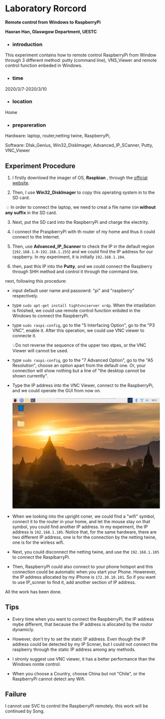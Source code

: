 # Laboratory Rorcord

**Remote control from Windows to RaspberryPi**

**Haoran Han, Glaswgow Department, UESTC**



- ### introduction

This experiment contains how to remote control RaspberryPi from Window through 3 different method: putty (command line), VNS_Viewer and remote control function enbeded in Windows.

- ### time

2020/3/7-2020/3/10

- ### location

Home

- ### prepareration

Hardware: laptop, router,netting twine, RaspberryPi,

Software: DIsk_Genius, Win32_DiskImager, Advanced_IP_SCanner, Putty, VNC_Viewer



## Experiment Procedure

1. I firstly downlowd the imager of OS, **Raspbian** , through the [official website](https://www.raspberrypi.org/downloads/).

2. Then, I use **Win32_DiskImager** to copy this operating system in to the SD card.

​    :bulb: In order to connect the laptop, we need to creat a file name `SSH` **without any suffix** in the SD card.

3. Next, put the SD card into the RaspberryPi and charge the electrity.

4. I connect the PraspberryPi with th router of my home and thus it could connect to the Internet.

5. Then, use **Advanced_IP_Scanner** to check the IP in the default region (`192.168.1.0-192.168.1.255`) and we could find the IP address for our raspberry. In my experiment, it is initially `192.168.1.104`.

6. then, past this IP into the **Putty**, and we could connect the Raspberry through SHH method and control it through the command line.

next, following this procedure:

- input default user name and passowrd: "pi" and "raspberry" respectively.

- type `sudo apt-get install tightvncserver xrdp`. When the intasllation is finished, we could use remote control function enbded in the Windows to connect the RaspberryPi.

- type `sudo raspi-config`, go to the "5 Interfacing Option", go to the "P3 VNC", enable it. After this operation, we could use VNC viewer to connecte it.

  :bulb:Do not reverse the sequence of the upper two stpes, or the VNC Viewer will cannot be used.

- type `sudo raspi-config`, go to the "7 Advanced Option", go to the "A5 Resolution", choose an  option apart from the default one. Or, your connection will show nothing but a line of "the desktop cannot be shown currently".

- Type the IP address into the VNC Viewer, connect to the RaspberryPi, and we could operate the GUI from now on.

  ![](Desktop.PNG)

- When we looking into the upright coner, we could find a "wifi" symbol, connect it to the router in your home, and let the mouse stay on that symbol, you could find another IP address. In my expeiment, the IP address is `192.168.1.105`. Notice that, for the same hardware, there are two different IP address, one is for the connection by the netting twine, one is for the wirless wifi.

- Next, you could disconnect the  netting twine, and use the `192.168.1.105` to connect the RaspibarryPi.

- Then, RaspberryPi could also connect to your phone hotspot and this connection could be automatic when you start your Phone. Howerever, the IP address allocated by my iPhone is `172.20.10.101`. So if you want to use IP_scnner to find it, add another section of IP address.

All the work has been done.

## Tips

- Every time when you want to connect the RaspberryPi, the IP address mybe different, that because the IP address is allocated by the routor dynamicly.

- However, don't try to set the static IP address. Even though the IP address could be detected by my IP Scnner, but I could not connect the raspberry through the static IP address among any methods.

- I stronly suggest use VNC viewer, it has a better performance than the Windows romte control.

- When you choose a Country, choose China but not "Chile", or the RaspberryPi cannot detect any Wifi.

## Failure

I cannot use SVC to control the RaspberryPi remotely. this work will be continued by Song.
